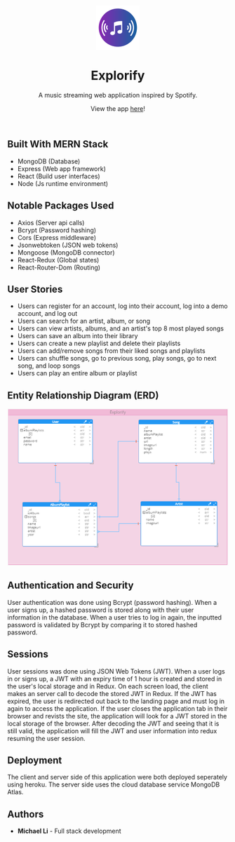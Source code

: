 <div align="center">
  <img alt="Logo" src="./src/assets/images/logo.png" width="100" />
</div>
<h1 align="center">
  Explorify
</h1>
<p align="center">
  A music streaming web application inspired by Spotify.
</p>
<p align="center">
  View the app <a href="https://explorifyy.herokuapp.com/" target="_blank" rel="nofollow noopener noreferrer">here</a>!
</p>
<br />

## Built With MERN Stack

* MongoDB (Database)
* Express (Web app framework)
* React (Build user interfaces)
* Node (Js runtime environment)

## Notable Packages Used

* Axios (Server api calls)
* Bcrypt (Password hashing)
* Cors (Express middleware)
* Jsonwebtoken (JSON web tokens)
* Mongoose (MongoDB connector)
* React-Redux (Global states)
* React-Router-Dom (Routing)

## User Stories

* Users can register for an account, log into their account, log into a demo account, and log out
* Users can search for an artist, album, or song
* Users can view artists, albums, and an artist's top 8 most played songs
* Users can save an album into their library
* Users can create a new playlist and delete their playlists
* Users can add/remove songs from their liked songs and playlists
* Users can shuffle songs, go to previous song, play songs, go to next song, and loop songs
* Users can play an entire album or playlist

## Entity Relationship Diagram (ERD)

<div align="center">
  <img alt="ERD" src="./src/assets/images/erd.png" width="1000" />
</div>


## Authentication and Security

User authentication was done using Bcrypt (password hashing). When a user signs up, a hashed password is stored along with their user information in the database. When a user tries to log in again, the inputted password is validated by Bcrypt by comparing it to stored hashed password.

## Sessions

User sessions was done using JSON Web Tokens (JWT). When a user logs in or signs up, a JWT with an expiry time of 1 hour is created and stored in the user's local storage and in Redux. On each screen load, the client makes an server call to decode the stored JWT in Redux. If the JWT has expired, the user is redirected out back to the landing page and must log in again to access the application. If the user closes the application tab in their browser and revists the site, the application will look for a JWT stored in the local storage of the browser. After decoding the JWT and seeing that it is still valid, the application will fill the JWT and user information into redux resuming the user session. 


## Deployment

The client and server side of this application were both deployed seperately using heroku. The server side uses the cloud database service MongoDB Atlas. 

## Authors

* **Michael Li** - Full stack development
